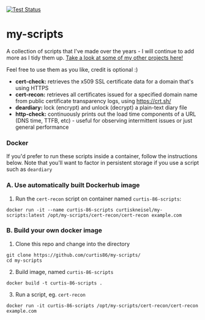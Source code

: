 [![Test Status](https://github.com/curtis86/my-scripts/actions/workflows/main.yml/badge.svg)](https://github.com/curtis86/my-scripts/actions/workflows/main.yml)

# my-scripts

A collection of scripts that I've made over the years - I will continue to add more as I tidy them up. [Take a look at some of my other projects here!](https://github.com/curtis86?tab=repositories)

Feel free to use them as you like, credit is optional :)

 * **cert-check:** retrieves the x509 SSL certificate data for a domain that's using HTTPS
 * **cert-recon:** retrieves all certificates issued for a specified domain name from public certificate transparency logs, using https://crt.sh/
 * **deardiary:** lock (encrypt) and unlock (decrypt) a plain-text diary file
 * **http-check:** continuously prints out the load time components of a URL (DNS time, TTFB, etc) - useful for observing intermittent issues or just general performance

### Docker

If you'd prefer to run these scripts inside a container, follow the instructions below. Note that you'll want to factor in persistent storage if you use a script such as `deardiary`


### A. Use automatically built Dockerhub image

1. Run the `cert-recon` script on container named `curtis-86-scripts`:

```
docker run -it --name curtis-86-scripts curtiskneisel/my-scripts:latest /opt/my-scripts/cert-recon/cert-recon example.com

```


### B. Build your own docker image

1. Clone this repo and change into the directory

```
git clone https://github.com/curtis86/my-scripts/
cd my-scripts
```

2. Build image, named `curtis-86-scripts`

```
docker build -t curtis-86-scripts .
```

3. Run a script, eg. `cert-recon`

```
docker run -it curtis-86-scripts /opt/my-scripts/cert-recon/cert-recon example.com
```
